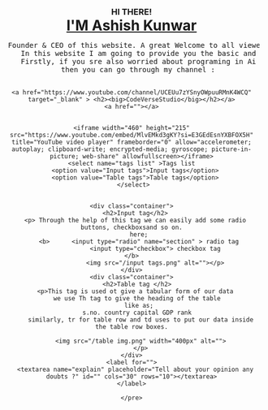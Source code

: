<!DOCTYPE html>
<html lang="en">
<head>
  <meta charset="UTF-8">
  <meta name="viewport" content="width=device-width, initial-scale=1.0">
  <title>Myself</title>
  <style>  
    h3,h1,div{
      margin: 0%;
      padding: 0%;
      background-size: cover;
      text-align: center;
    }

  h2{
    color: black;
    background-color: yellow;
  }
  table{
    text-align: center;
  }

  </style>
</head>
<body>
  <div>
    <h3><B>HI THERE!</B></h3>
    <h1><b><u>I'M Ashish Kunwar</u></b></h1>
   <pre> Founder & CEO of this website. A great Welcome to all viewers into my Website.
    In this website I am going to provide you the basic and most essential TAGS.
    Firstly, if you sre also worried about programing in Ai era 
    then you can go through my channel : 

    <a href="https://www.youtube.com/channel/UCEUu7zYSnyOWpuuRMnK4WCQ" target="_blank" > <h2><big>CodeVerseStudio</big></h2></a>
    <a href=""></a>
      
    
    <iframe width="460" height="215" src="https://www.youtube.com/embed/MlvEMkd3gKY?si=E3GEdEsnYXBFOX5H" title="YouTube video player" frameborder="0" allow="accelerometer; autoplay; clipboard-write; encrypted-media; gyroscope; picture-in-picture; web-share" allowfullscreen></iframe>
     <select name="tags list" >Tags list 
      <option value="Input tags">Input tags</option>
      <option value="Table tags">Table tags</option>
     </select>
    

    <div class="container">
      <h2>Input tag</h2>
      <p> Through the help of this tag we can easily add some radio buttons, checkboxsand so on.
        here;
        <b>      <input type="radio" name="section" > radio tag
                 <input type="checkbox"> checkbox tag                   </b>
                 <img src="/input tags.png" alt=""></p>
    </div>
    <div class="container">
       <h2>Table tag </h2>
       <p>This tag is used ot give a tabular form of our data 
        we use Th tag to give the heading of the table 
        like as;
        s.no. country capital GDP rank 
         similarly, tr for table row and td uses to put our data inside the table row boxes.
       
         <img src="/table img.png" width="400px" alt="">
         </p>
    </div>
    <label for="">
      <textarea name="explain" placeholder="Tell about your opinion any doubts ?" id="" cols="30" rows="10"></textarea>
    </label>

    </pre>
  </div>
</body>
</html>
